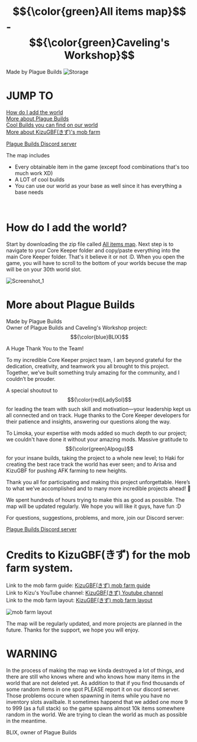 # $${\color{green}All items map}$$ - $${\color{green}Caveling's Workshop}$$
Made by Plague Builds
<img>![Storage](https://github.com/user-attachments/assets/ea1e32c3-80b1-42f8-b2ff-de7d82c10213)

# JUMP TO
<a href=https://github.com/PlagueBuilds/All-items-map/blob/main/README.md#how-do-i-add-the-world title="How do I add the world">How do I add the world</a><br>
<a href=https://github.com/PlagueBuilds/All-items-map/blob/main/README.md#more-about-plague-builds title="More about Plague Builds">More about Plague Builds</a><br>
<a href=https://github.com/PlagueBuilds/All-items-map/blob/main/README.md#cool-builds-you-can-find-on-our-world title="Cool builds you can find on our world">Cool Builds you can find on our world</a><br>
<a href=https://github.com/PlagueBuilds/All-items-map/blob/main/README.md#credits-to-kizugbfきず-for-the-mob-farm-system>More about KizuGBF(きず)'s mob farm</a><br>

<a href=https://discord.gg/GCd3JTMDHc>Plague Builds Discord server</a><br>

The map includes
<ul>
  <li>Every obtainable item in the game (except food combinations that's too much work XD)</li>
  <li>A LOT of cool builds</li>
  <li>You can use our world as your base as well since it has everything a base needs</li>
</ul><br>

# How do I add the world?

Start by downloading the zip file called <a href=https://github.com/PlagueBuilds/All-items-map/releases>All items map</a>.
Next step is to navigate to your Core Keeper folder and copy/paste everything into the main Core Keeper folder. That's it believe it or not :D. When you open the game, you will have to scroll to the bottom of your worlds becuse the map will be on your 30th world slot.

![Screenshot_1](https://github.com/PlagueBuilds/All-items-map/assets/124402987/b56913b5-4ccd-4eab-92ed-1bde80f00be0)<br>

# More about Plague Builds

Made by Plague Builds <br>
Owner of Plague Builds and Caveling's Workshop project: $${\color{blue}BLIX}$$

A Huge Thank You to the Team!

To my incredible Core Keeper project team, I am beyond grateful for the dedication, creativity, and teamwork you all brought to this project. 
Together, we’ve built something truly amazing for the community, and I couldn’t be prouder.

A special shoutout to $${\color{red}LadySol}$$ for leading the team with such skill and motivation—your leadership kept us all connected and on track. 
Huge thanks to the Core Keeper developers for their patience and insights, answering our questions along the way.

To Limoka, your expertise with mods added so much depth to our project; we couldn't have done it without your amazing mods. 
Massive gratitude to $${\color{green}Alpogu}$$ for your insane builds, taking the project to a whole new level; 
to Haki for creating the best race track the world has ever seen; 
and to Arisa and KizuGBF for pushing AFK farming to new heights.

Thank you all for participating and making this project unforgettable. 
Here’s to what we’ve accomplished and to many more incredible projects ahead! 🌟

We spent hundreds of hours trying to make this as good as possible. The map will be updated regularly. We hope you will like it guys, have fun :D

For questions, suggestions, problems, and more, join our Discord server:

<a href=https://discord.gg/9YXPrPcK>Plague Builds Discord server</a>

# Credits to KizuGBF(きず) for the mob farm system.<br>
Link to the mob farm guide: <a href="https://www.youtube.com/watch?v=0hj4ZsZf-7k&t=2s">KizuGBF(きず) mob farm guide</a><br>
Link to Kizu's YouTube channel: <a href="https://www.youtube.com/@KizuGBF">KizuGBF(きず) Youtube channel</a><br>
Link to the mob farm layout: <a href="https://imgur.com/a/YbYvinM">KizuGBF(きず) mob farm layout</a><br>

![mob farm layout](https://user-images.githubusercontent.com/124402987/217102478-7d51505e-6a4c-49a6-b088-f1f65d08f8fa.jpg)<br>

The map will be regularly updated, and more projects are planned in the future. Thanks for the support, we hope you will enjoy.<br>

# WARNING
In the process of making the map we kinda destroyed a lot of things, and there are still who knows where and who knows how many items in the world that are not deleted yet. As addition to that if you find thousands of some random items in one spot PLEASE report it on our discord server. Those problems occure when spawning in items while you have no inventory slots availbale. It sometimes happend that we added one more 9 to 999 (as a full stack) so the game spawns almost 10k items somewhere random in the world. We are trying to clean the world as much as possible in the meantime.<br>

BLIX, owner of Plague Builds
